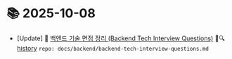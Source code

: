 # 📚 2025-10-08
- [Update] 📙 [백엔드 기술 면접 정리 (Backend Tech Interview Questions)](https://til.qriosity.dev/featured/backend/backend-tech-interview-questions) 📃🔍 [history](https://github.com/Queue-ri/TIL/commits/main/docs/backend/backend-tech-interview-questions.md?since=2025-10-08T00:00:00Z&until=2025-10-08T23:59:59Z) `repo: docs/backend/backend-tech-interview-questions.md`
